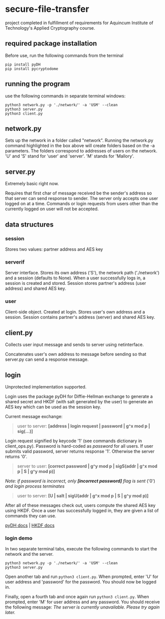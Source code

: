 # secure-file-transfer
project completed in fulfillment of requirements for Aquincum Institute of Technology's Applied Cryptography course.

## required package installation
Before use, run the following commands from the terminal
```
pip install pyDH
pip install pycryptodome
```

## running the program

use the following commands in separate terminal windows:
```
python3 network.py -p './network/' -a 'USM' --clean
python3 server.py
python3 client.py
```

## network.py
Sets up the network in a folder called "network". Running the network.py command
highlighted in the box above will create folders based on the -a
parameters. The folders correspond to addresses of users on the network.
'U' and 'S' stand for 'user' and 'server'. 'M' stands for 'Mallory'. 
## server.py
Extremely basic right now.

Requires that first char of message received be the sender's
address so that server can send response to sender. The server only 
accepts one user logged on at a time. Commands or login requests from
users other than the currently logged on user will not be accepted.

## data structures
### session
Stores two values: partner address and AES key

### serverif
Server interface. Stores its own address ('S'), the network path ('./network') and a session (defaults to None).
When a user successfully logs in, a session is created and stored. Session stores partner's address (user address)
and shared AES key.

### user
Client-side object. Created at login. Stores user's own address and a session.
Session contains partner's address (server) and shared AES key.


## client.py
Collects user input message and sends to server using netinterface.

Concatenates user's own address to message before sending so that server.py
can send a response message.

## login
Unprotected implementation supported.

Login uses the package pyDH for Diffie-Hellman exchange to generate a shared secret and HKDF (with salt generated by the user)
to generate an AES key which can be used as the session key.

Current message exchange:

> user to server: **[address | login request | password | g^x mod p | sig(...)]**

Login request signified by keycode '1' (see commands dictionary in client_ops.py). Password is hard-coded as *password* for all users. If user submits valid password, server returns response '1'. Otherwise the 
server returns '0'.

> server to user: **[correct password | g^y mod p | sigS(addr | g^x mod p | S | g^y mod p)]**

*Note: if password is incorrect, only **[incorrect password]** flag is sent* ('0') *and login process terminates*

> user to server: **[U | salt | sigU(addr | g^x mod p | S | g^y mod p)]**

After all of these messages check out, users compute the shared AES key using HKDF. Once a user has successfully logged in, they are given a list of commands they can use.

[pyDH docs](https://pypi.org/project/pyDH/) | [HKDF docs](https://pycryptodome.readthedocs.io/en/latest/src/protocol/kdf.html#hkdf)


### login demo
In two separate terminal tabs, execute the following commands
to start the network and the server.
```
python3 network.py -p './network/' -a 'USM' --clean
python3 server.py
```
Open another tab and run ```python3 client.py```.
When prompted, enter 'U' for user address and 'password' for the password.
You should now be logged in.

Finally, open a fourth tab and once again run ```python3 client.py```.
When prompted, enter 'M' for user address and any password.
You should receive the following message: *The server is currently unavailable. Please try again later.*
